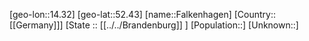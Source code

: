 ﻿---
location: [52.43,14.32]
type: City
tags:
- geo/City


SpocWebEntityId: 30121
isDeleted: false
confidential: public

---
[geo-lon::14.32]
[geo-lat::52.43]
[name::Falkenhagen]
[Country::[[Germany]]]
[State :: [[../../Brandenburg]] ]
[Population::]
[Unknown::]

